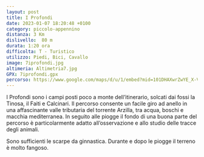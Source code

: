 ```yaml
---
layout: post
title: I Profondi
date: 2023-01-07 18:20:48 +0100
category: piccolo-appennino
distanza: 3 Km
dislivello:  80 m
durata:	1:20 ora
difficolta:	T - Turistico
utilizzo: Piedi, Bici, Cavallo
image: 7iprofondi.jpg
altimeria: Altimetria7.jpg
GPX: 7iprofondi.gpx
percorso: https://www.google.com/maps/d/u/1/embed?mid=101DHAXwrZwYE_X-VdxlXFfUh7ciEn-c&ehbc=2E312F
---
```


I Profondi sono i campi posti poco a monte dell’itinerario, solcati dai fossi la Tinosa, il Faiti e Calcinari. Il percorso consente un facile giro ad anello in una affascinante valle tributaria del torrente Arzilla, tra acqua, boschi e macchia mediterranea. In seguito alle piogge il fondo di una buona parte del percorso è particolarmente adatto all’osservazione e allo studio delle tracce degli animali.

Sono sufficienti le scarpe da ginnastica. Durante e dopo le piogge il terreno è molto fangoso.